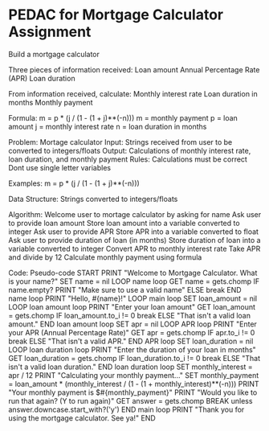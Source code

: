 # PEDAC for Mortgage Calculator Assignment #

Build a mortgage calculator

Three pieces of information received:
  Loan amount
  Annual Percentage Rate (APR)
  Loan duration

From information received, calculate: 
  Monthly interest rate
  Loan duration in months
  Monthly payment 

Formula: 
  m = p * (j / (1 - (1 + j)**(-n)))
    m = monthly payment
    p = loan amount 
    j = monthly interest rate
    n = loan duration in months

Problem: Mortage calculator
          Input: Strings received from user to be converted to integers/floats
          Output: Calculations of monthly interest rate, loan duration, and monthly payment
          Rules:  Calculations must be correct
                  Dont use single letter variables

Examples: m = p * (j / (1 - (1 + j)**(-n)))

Data Structure: Strings converted to integers/floats
                
Algorithm: 
          Welcome user to mortage calculator by asking for name
          Ask user to provide loan amount
          Store loan amount into a variable converted to integer
          Ask user to provide APR
          Store APR into a variable converted to float
          Ask user to provide duration of loan (in months)
          Store duration of loan into a variable converted to integer
          Convert APR to monthly interest rate
            Take APR and divide by 12
          Calculate monthly payment using formula 

Code: Pseudo-code
      START
      PRINT "Welcome to Mortgage Calculator. What is your name?"
      SET name = nil
      LOOP name loop
        GET name = gets.chomp
        IF name.empty?
          PRINT "Make sure to use a valid name"
        ELSE 
          break
      END name loop 
      PRINT "Hello, #{name}!"
      LOOP main loop
        SET loan_amount = nil
        LOOP loan amount loop
          PRINT "Enter your loan amount" 
          GET loan_amount = gets.chomp
          IF loan_amount.to_i != 0
            break
          ELSE 
            "That isn't a valid loan amount." 
        END loan amount loop
        SET apr = nil
        LOOP APR loop
          PRINT "Enter your APR (Annual Percentage Rate)"
          GET apr = gets.chomp
          IF apr.to_i != 0
            break
          ELSE 
            "That isn't a valid APR."
        END APR loop
        SET loan_duration = nil
        LOOP loan duration loop
          PRINT "Enter the duration of your loan in months" 
          GET loan_duration = gets.chomp
          IF loan_duration.to_i != 0 
            break
          ELSE
            "That isn't a valid loan duration."
        END loan duration loop
        SET monthly_interest = apr / 12
        PRINT "Calculating your monthly payment..."
        SET monthly_payment = loan_amount * (monthly_interest / (1 - (1 + monthly_interest)**(-n)))
        PRINT "Your monthly payment is $#{monthly_payment}"
        PRINT "Would you like to run that again? (Y to run again)"
        GET answer = gets.chomp
        BREAK unless answer.downcase.start_with?('y')
      END main loop
      PRINT "Thank you for using the mortgage calculator. See ya!"
      END 